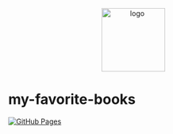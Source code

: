 <div align="center">
    <img src="https://cdn2.iconfinder.com/data/icons/education-1395/512/4_books.png" alt="logo" height="128">
</div>

# my-favorite-books

[![GitHub Pages](https://github.com/cutiepie-kitty-ada/my-favorite-books/actions/workflows/gh-deploy.yml/badge.svg)](https://github.com/cutiepie-kitty-ada/my-favorite-books/actions/workflows/gh-deploy.yml)
